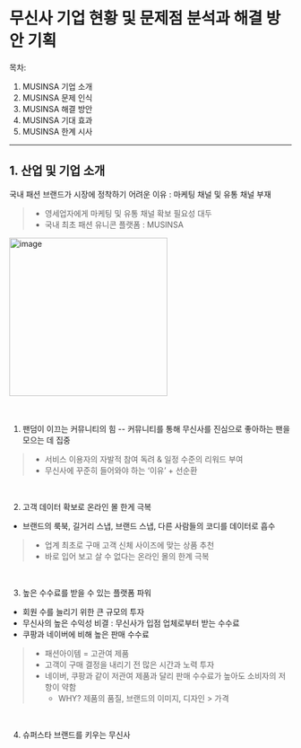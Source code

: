 # 무신사 기업 현황 및 문제점 분석과 해결 방안 기획

목차: 
1. MUSINSA 기업 소개
2. MUSINSA 문제 인식
3. MUSINSA 해결 방안
4. MUSINSA 기대 효과
5. MUSINSA 한계 시사


---

## 1. 산업 및 기업 소개

국내 패션 브랜드가 시장에 정착하기 어려운 이유 : 마케팅 채널 및 유통 채널 부재
> - 영세업자에게 마케팅 및 유통 채널 확보 필요성 대두
> - 국내 최초 패션 유니콘 플랫폼 : MUSINSA

<img width="282" alt="image" src="https://github.com/user-attachments/assets/8a8dd316-d0be-42d4-b88f-258464aef593">

</br>
</br>
</br>

1. 팬덤이 이끄는 커뮤니티의 힘
-- 커뮤니티를 통해 무신사를 진심으로 좋아하는 팬을 모으는 데 집중
> - 서비스 이용자의 자발적 참여 독려 & 일정 수준의 리워드 부여
> - 무신사에 꾸준히 들어와야 하는 ‘이유’ + 선순환

</br>

2. 고객 데이터 확보로 온라인 몰 한게 극복
  - 브랜드의 룩북, 길거리 스냅, 브랜드 스냅, 다른 사람들의 코디를 데이터로 흡수
> - 업계 최초로 구매 고객 신체 사이즈에 맞는 상품 추천
> - 바로 입어 보고 살 수 없다는 온라인 몰의 한계 극복

</br>

3. 높은 수수료를 받을 수 있는 플랫폼 파워
  - 회원 수를 늘리기 위한 큰 규모의 투자
  - 무신사의 높은 수익성 비결 : 무신사가 입점 업체로부터 받는 수수료
  - 쿠팡과 네이버에 비해 높은 판매 수수료
> - 패션아이템 = 고관여 제품
> - 고객이 구매 결정을 내리기 전 많은 시간과 노력 투자
> - 네이버, 쿠팡과 같이 저관여 제품과 달리 판매 수수료가 높아도 소비자의 저항이 약함
>   - WHY? 제품의 품질, 브랜드의 이미지, 디자인 > 가격 

</br>

4. 슈퍼스타 브랜드를 키우는 무신사
